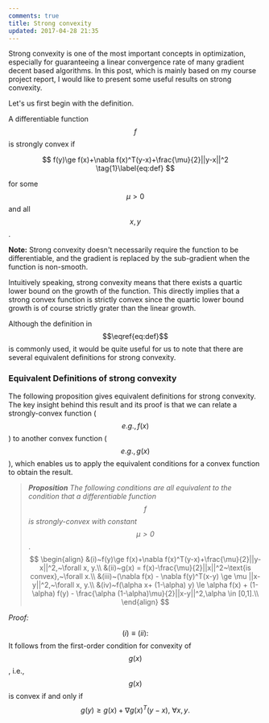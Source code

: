 ```yaml
---
comments: true
title: Strong convexity
updated: 2017-04-28 21:35
---
```


Strong convexity is one of the most important concepts in optimization, especially for guaranteeing a linear convergence rate of many gradient decent based algorithms. In this post, which is mainly based on my course project report, I would like to present some useful results on strong convexity. 

Let's us first begin with the definition. 

A differentiable function $$f$$ is strongly convex if 

$$
f(y)\ge f(x)+\nabla f(x)^T(y-x)+\frac{\mu}{2}||y-x||^2 \tag{1}\label{eq:def}
$$

for some $$\mu > 0$$ and all $$x, y$$. 

**Note:** Strong convexity doesn't necessarily require the function to be differentiable, and the gradient is replaced by the sub-gradient when the function is non-smooth.

Intuitively speaking, strong convexity means that there exists a quartic lower bound on the growth of the function. This directly implies that a strong convex function is strictly convex since the quartic lower bound growth is of course strictly grater than the linear growth. 

Although the definition in $$\eqref{eq:def}$$ is commonly used, it would be quite useful for us to note that there are several equivalent definitions for strong convexity.

### Equivalent Definitions of strong convexity
The following proposition gives equivalent definitions for strong convexity. The key insight behind this result and its proof is that we can relate a strongly-convex function ($$e.g., f(x)$$) to another convex function ($$e.g., g(x)$$), which enables us to apply the equivalent conditions for a convex function to obtain the result.

> **_Proposition_** _The following conditions are all equivalent to the condition that a differentiable function $$f$$ is strongly-convex with constant $$\mu > 0$$_.
$$ \begin{align}
		&(i)~f(y)\ge f(x)+\nabla f(x)^T(y-x)+\frac{\mu}{2}||y-x||^2,~\forall x, y.\\
		&(ii)~g(x) = f(x)-\frac{\mu}{2}||x||^2~\text{is convex},~\forall x.\\
		&(iii)~(\nabla f(x) - \nabla f(y)^T(x-y) \ge \mu ||x-y||^2,~\forall x, y.\\
		&(iv)~f(\alpha x+ (1-\alpha) y) \le \alpha f(x) + (1-\alpha) f(y) - \frac{\alpha (1-\alpha)\mu}{2}||x-y||^2,\alpha \in [0,1].\\
	\end{align} $$

_Proof:_ 

$$(i) \equiv (ii):$$ It follows from the first-order condition for convexity of $$g(x)$$, i.e., $$g(x)$$ is convex if and only if $$g(y)\ge g(x) + \nabla g(x)^T(y-x),~\forall x,y.$$


<!-- $$
\begin{equation*}
	\begin{split}
		F(x_{k+1}) &= f(x_{k+1}) + g(x_{k+1})\\
		& \mathop  \le \limits^{(a)} f(x_k) + \nabla f(x_k)^T(x_{k+1}-x_k) + \frac{L}{2}||x_{k+1} - x_k||^2 + g(x_{k+1})\\
		& = F(x_k) + \nabla f(x_k)^T(x_{k+1}-x_k) + \frac{L}{2}||x_{k+1} - x_k||^2 + g(x_{k+1}) - g(x_k)\\
		& \lep{b} F(x_k) - \frac{1}{2L}\mathcal{D}_g(x_k,L)\\
		& \lep{c} F(x_k) - \frac{\mu}{L}\left[ F(x_k) - F^*\right]
	\end{split}
\end{equation*}
$$
$$ -->
